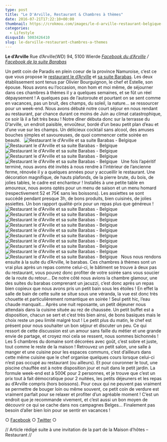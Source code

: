 ```yaml
---
type: post
title: "Le D'Arville, Restaurant & Chambres à thèmes"
date: 2016-07-21T17:22:10+00:00
thumbnail: https://crokmou.com/images/le-d-arville-restaurant-belgique-crokmou-blog-culinaire-15.jpg
categories:
  - Lifestyle
disqusId: 5003426410
slug: le-darville-restaurant-chambres-a-themes
---
```


**Le d’Arville**
Rue d’Arville(WD) 94,
5100 Wierde
_[Facebook du d’Arville](https://www.facebook.com/Le-DArville-178745868895008) / [Facebook de la suite Barabas](https://www.facebook.com/LaSuiteDuDArville)_

Un petit coin de Paradis en plein coeur de la province Namuroise, c’est ce que vous propose le [restaurant le d’Arville](http://www.la-carte.be/fr/restaurants/belgique/namur/5100_wierde/le-darville/) et [sa suite Barabas](http://www.la-carte.be/fr/restaurants/belgique/namur/5100_wierde/barabas-la-suite-du-darville/). Les deux établissement sont tenus par Olivier Bourguignon, le chef et Estelle, son épouse. Nous avons eu l’occasion, mon hom et moi même, de séjourner dans ces chambres à thèmes il y a quelques semaines, et se fût un réel dépaysement ! A quelques pas de l’autoroute et pourtant on se sent comme en vacances, pas un bruit, des champs, du soleil, la nature… se ressourcer pour un week-end. Nous avons débuté notre court séjour en nous rendant au restaurant, par chance durant ce moins de Juin au climat catastrophique, ce soir là il a fait très beau ! Notre dîner débuta donc sur la terrasse du D’arville, un endroit paisible, envoûteur, bordé d’un beau petit plan d’eau et d’une vue sur les champs. Un délicieux cocktail sans alcool, des amuses bouches simples et savoureuses, de quoi commencer cette soirée en beauté.   ![Restaurant le d'Arville et sa suite Barabas - Belgique](http://www.crokmou.com/wp-content/uploads/2016/06/le-d-arville-restaurant-belgique-crokmou-blog-culinaire.jpg) ![Restaurant le d'Arville et sa suite Barabas - Belgique](http://www.crokmou.com/wp-content/uploads/2016/06/le-d-arville-restaurant-belgique-crokmou-blog-culinaire-5.jpg) ![Restaurant le d'Arville et sa suite Barabas - Belgique](http://www.crokmou.com/wp-content/uploads/2016/06/le-d-arville-restaurant-belgique-crokmou-blog-culinaire-3.jpg) ![Restaurant le d'Arville et sa suite Barabas - Belgique](http://www.crokmou.com/wp-content/uploads/2016/06/le-d-arville-restaurant-belgique-crokmou-blog-culinaire-2.jpg)![Restaurant le d'Arville et sa suite Barabas - Belgique](http://www.crokmou.com/wp-content/uploads/2016/06/le-d-arville-restaurant-belgique-crokmou-blog-culinaire-9.jpg)   Une fois l’apéritif terminé, nous avons été invités à nous rendre à l’intérieur de l’ancienne ferme, rénovée il y a quelques années pour y accueillir le restaurant. Une décoration magnifique, de hauts plafonds, de la pierre brute, du bois, de jolies tables, le cadre est enchanteur ! Installés à une petite table en amoureux, nous avons optés pour un menu de saison et un menu homard (respectivement 52 et 75€ sans les boissons). Les assiettes se sont succédé pendant presque 3h, de bons produits, bien cuisinés, de jolies assiettes. Un bon rapport qualité-prix pour un repas plus que généreux !   ![Restaurant le d'Arville et sa suite Barabas - Belgique](http://www.crokmou.com/wp-content/uploads/2016/06/barabas-la-suite-du-d-arville-chambres-belgique-crokmou-blog-culinaire-15.jpg) ![Restaurant le d'Arville et sa suite Barabas - Belgique](http://www.crokmou.com/wp-content/uploads/2016/06/barabas-la-suite-du-d-arville-chambres-belgique-crokmou-blog-culinaire-6.jpg)![Restaurant le d'Arville et sa suite Barabas - Belgique](http://www.crokmou.com/wp-content/uploads/2016/06/barabas-la-suite-du-d-arville-chambres-belgique-crokmou-blog-culinaire-7.jpg) ![Restaurant le d'Arville et sa suite Barabas - Belgique](http://www.crokmou.com/wp-content/uploads/2016/06/barabas-la-suite-du-d-arville-chambres-belgique-crokmou-blog-culinaire-12.jpg) ![Restaurant le d'Arville et sa suite Barabas - Belgique](http://www.crokmou.com/wp-content/uploads/2016/06/barabas-la-suite-du-d-arville-chambres-belgique-crokmou-blog-culinaire-11.jpg)![Restaurant le d'Arville et sa suite Barabas - Belgique](http://www.crokmou.com/wp-content/uploads/2016/06/barabas-la-suite-du-d-arville-chambres-belgique-crokmou-blog-culinaire-10.jpg) ![Restaurant le d'Arville et sa suite Barabas - Belgique](http://www.crokmou.com/wp-content/uploads/2016/06/barabas-la-suite-du-d-arville-chambres-belgique-crokmou-blog-culinaire-2.jpg) ![Restaurant le d'Arville et sa suite Barabas - Belgique](http://www.crokmou.com/wp-content/uploads/2016/06/barabas-la-suite-du-d-arville-chambres-belgique-crokmou-blog-culinaire-3.jpg) ![Restaurant le d'Arville et sa suite Barabas - Belgique](http://www.crokmou.com/wp-content/uploads/2016/06/barabas-la-suite-du-d-arville-chambres-belgique-crokmou-blog-culinaire.jpg)![Restaurant le d'Arville et sa suite Barabas - Belgique](http://www.crokmou.com/wp-content/uploads/2016/06/barabas-la-suite-du-d-arville-chambres-belgique-crokmou-blog-culinaire-9.jpg)   Nous nous rendons ensuite à la suite du d’Arville, le barabas. Ces chambres à thèmes sont un vrai plus après un repas comme celui-ci, le bâtiment se trouve à deux pas du restaurant, vous pouvez donc profiter de votre soirée sans vous soucier de la route du retour… De notre côté nous avions la chambre glamour, une des suites du barabas comprenant un jacuzzi, c’est donc après un repas bien copieux que nous avons pris un petit bain sous les étoiles ! En effet la salle de bain de cette suite se situe sous une véranda, la vue est donc très chouette et particulièrement romantique en soirée ! Seul petit hic, l’eau chaude manquait… Après une nuit reposante, un petit déjeuner nous attendais dans la cuisine située au rez de chaussée. Un petit buffet est a disposition, chacun se sert et c’est très bien ainsi, de bons basiques mais le choix reste un peu limité malgré tout ! Le petit plus du matin, le chef est présent pour nous souhaiter un bon séjour et discuter un peu. Ce qui ressort de cette discussion est un amour sans faille du métier et une grande envie de partage, et croyez moi cela se ressent, nous sommes bichonnés ! Les 5 chambres du domaine sont décorées avec goût, c’est sobre et juste, tout comme le reste de la maison ! Retrouvez un petit salon, une salle à manger et une cuisine pour les espaces communs, c’est d’ailleurs dans cette même cuisine que le chef organise quelques cours lorsque celui-ci n’est pas occupé au restaurant (ou ailleurs). Et pour couronner le tout, une piscine chauffée est à notre disposition jour et nuit dans le petit jardin. La formule week-end est à 500€ pour 2 personnes, et je trouve que c’est un prix tout à fait démocratique pour 2 nuitées, les petits déjeuners et les repas au d’Arville compris (hors boissons). Pour ceux qui ne peuvent pas vraiment se permettre de bouger loin ou même souvent, ce petit coin de verdure est vraiment parfait pour se relaxer et profiter d’un agréable moment ! C’est un endroit que je recommande vivement, et c’est aussi un bon moyen de découvrir ce qui se cache dans nos campagnes Belges… Finalement pas besoin d’aller bien loin pour se sentir en vacances !

○ [Facebook](https://www.facebook.com/crokmou.blog) ○ [Twitter](https://twitter.com/Crokmou) ○

// Article rédigé suite à une invitation de la part de la Maison d’hôtes – Restaurant //